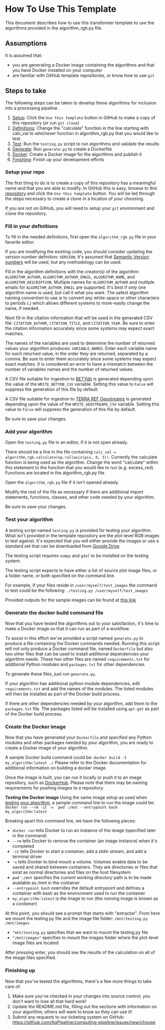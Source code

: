 # How To Use This Template
This document describes how to use this transformer template to use the algorithms provided in the algorithm_rgb.py file.

## Assumptions
It is assumed that:
- you are generating a Docker image containing the algorithms and that you have Docker installed on your computer
- are familiar with GitHub template repositories, or know how to use `git`

## Steps to take
The following steps can be taken to develop these algorithms for inclusion into a processing pipeline.

1. [Setup](#setup): Click the `Use this template` button in GitHub to make a copy of this repository (or run `git clone`)
2. [Definitions](#definitions): Change the "calculate" function in the line starting with calc_val to whichever function in
algorithm_rgb.py that you would like to test.
3. [Test](#test): Run the `testing.py` script to run algorithms and validate the results
4. [Generate](#generate): Run `generate.py` to create a Dockerfile
5. [Docker](#build_docker): Create a Docker image for the algorithms and publish it
6. [Finishing](#finishing): Finish up your development efforts

### Setup your repo <a name="setup"/>
The first thing to do is to create a copy of this repository has a meaningful name and that you are able to modify.
In GitHub this is easy, browse to this [repository](https://github.com/AgPipeline/template-rgb-plot) and click the `Use this template` button.
You will be led through the steps necessary to create a clone in a location of your choosing.

If you are not on GitHub, you will need to setup your `git` environment and clone the repository.

### Fill in your definitions <a name="definitions" />
To fill in the needed definitions, first open the `algorithm_rgb.py` file in your favorite editor.

If you are modifying the existing code, you should consider updating the version number definition: `VERSION`.
It's assumed that [Semantic Version numbers](https://semver.org/) will be used, but any methodology can be used.

Fill in the algorithm definitions with the creator(s) of the algorithm: `ALGORITHM_AUTHOR`, `ALGORITHM_AUTHOR_EMAIL`, `ALGORITHM_NAME`, and `ALGORITHM_DESCRIPTION`.
Multiple names for `ALGORITHM_AUTHOR` and multiple emails for `ALGORITHM_AUTHOR_EMAIL` are supported.
It's best if only one algorithm name is used, but call it what you want.
The safest algorithm naming convention to use is to convert any white-space or other characters to periods (.) which allows different systems to more-easily change the name, if needed.

Next fill in the citation information that will be used in the generated CSV file: `CITATION_AUTHOR`, `CITATION_TITLE`, and `CITATION_YEAR`.
Be sure to enter the citation information accurately since some systems may expect exact matches.

The names of the variables are used to determine the number of returned values your algorithm produces: `VARIABLE_NAMES`.
Enter each variable name for each returned value, in the order they are returned, separated by a comma.
Be sure to enter them accurately since some systems may expect exact matches.
It is considered an error to have a mismatch between the number of variables names and the number of returned values.

A CSV file suitable for ingestion to [BETYdb](https://www.betydb.org/) is generated depending upon the value of the `WRITE_BETYDB_CSV` variable.
Setting this value to `False` will suppress the generation of this file by default.

A CSV file suitable for ingestion to [TERRA REF Geostreams](https://docs.terraref.org/user-manual/data-products/environmental-conditions) is generated depending upon the value of the `WRITE_GEOSTREAMS_CSV` variable.
Setting this value to `False` will suppress the generation of this file by default.

Be sure to save your changes.

### Add your algorithm <a name="algorithm" />
Open the `testing.py` file in an editor, if it is not open already.

There should be a line in the file containing `calc_val = algorithm_rgb.calculate(np.rollaxis(pix, 0, 3))`. Currently the calculate
function is being used as the algorithm. Change the word "calculate" within this statement to the function that you would like to run
(e.g. excess_red). Functions are located in the algorithm_rgb.py file

Open the `algorithm_rgb.py` file if it isn't opened already.

Modify the rest of the file as necessary if there are additional import statements, functions, classes, and other code needed by your algorithm.

Be sure to save your changes.

### Test your algorithm <a name="test" />
A testing script named `testing.py` is provided for testing your algorithm.
What isn't provided in the template repository are the plot-level RGB images to test against.
It's expected that you will either provide the images or use a standard set that can be downloaded from [Google Drive](https://drive.google.com/file/d/1xWRU0YgK3Y9aUy5TdRxj14gmjLlozGxo/view?usp=sharing).

The testing script requires `numpy` and `gdal` to be installed on the testing system.

The testing script expects to have either a list of source plot image files, or a folder name, or both specified on the command line.

For example, if your files reside in `/user/myself/test_images` the command to test could be the following:
```./testing.py /user/myself/test_images```

Provided outputs for the sample images can be found at [this link](https://docs.google.com/document/d/12gFt_BRN_vtx-Yq8gWeiMGIIYU_btTdMFoKk0Bug7z4/edit?usp=sharing)

### Generate the docker build command file <a name="generate" />
Now that you have tested the algorithms out to your satisfaction, it's time to make a Docker image so that it can run as part of a workflow.

To assist in this effort we've provided a script named `generate.py` to produce a file containing the Docker commands needed.
Running this script will not only produce a Docker command file, named `Dockerfile` but also two other files that can be used to install additional dependencies your algorithm needs.
These two other files are named `requirements.txt` for additional Python modules and `packages.txt` for other dependencies.

To generate these files, just run `generate.py`.

If your algorithm has additional python module dependencies, edit `requirements.txt` and add the names of the modules.
The listed modules will then be installed as part of the Docker build process.

If there are other dependencies needed by your algorithm, add them to the `packages.txt` file.
The packages listed will be installed using `apt-get` as part of the Docker build process.

### Create the Docker image <a name="build_docker" />
Now that you have generated your `Dockerfile` and specified any Python modules and other packages needed by your algorithm, you are ready to create a Docker image of your algorithm.

A sample Docker build command could be: ```docker build -t my_algorithm:latest ./```
Please refer to the Docker documentation for additional information on building a docker image.

Once the image is built, you can run it locally or push it to an image repository, such as [DockerHub](https://hub.docker.com/).
Please note that there may be naming requirements for pushing images to a repository.

**Testing the Docker image**
Using the same image setup as used when [testing your algorithm](#test), a sample command line to run the image could be:
```docker run --rm -it -v `pwd`:/mnt --entrypoint bash my_algorithm:latest```

Breaking apart this command line, we have the following pieces:
- `docker run` tells Docker to run an instance of the image (specified later in the command)
- `--rm` tells Docker to remove the container (an image instance) when it's completed
- `-it` tells Docker to start a container, add a stdin stream, and add a terminal driver
- `-v` tells Docker to bind mount a volume. Volumes enable data to be saved and shared between containers. They
are directories or files that exist as normal directories and files on the host filesystem
- ``pwd`:/mnt`` specifies the *current working directory* path is to be made available as */mnt* in the container
- `--entrypoint bash` overrides the default entrypoint and defines a container with bash as the environment used to run the container
- `my_algorithm:latest` is the image to run (the running image is known as a *container*)

At this point, you should see a prompt that starts with "extractor". From here we mount the testing.py file and the image file folder:
```/mnt/testing.py /mnt/images```

- `"mnt/testing.py` specifies that we want to mount the testing.py file
- `"/mnt/images"` specifies to mount the images folder where the plot-level image files are located

After pressing enter, you should see the results of the calculation on all of the image files specified. 

### Finishing up <a name="finishing" />
Now that you've tested the algorithms, there's a few more things to take care of:

1. Make sure you've checked in your changes into source control; you don't want to lose all that hard work!
2. Update the README.md file, filling out the sections with information on your algorithm; others will want to know so they can use it!
3. Submit any requests to our ticketing system on GitHub:  https://github.com/AgPipeline/computing-pipeline/issues/new/choose


